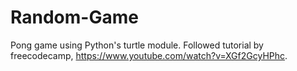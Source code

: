 # Random-Game
Pong game using Python's turtle module. 
Followed tutorial by freecodecamp, https://www.youtube.com/watch?v=XGf2GcyHPhc.
